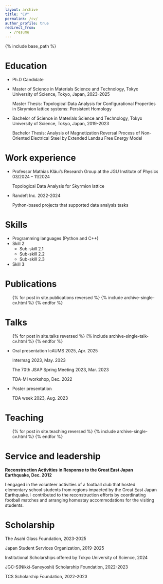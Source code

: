 ```yaml
---
layout: archive
title: "CV"
permalink: /cv/
author_profile: true
redirect_from:
  - /resume
---
```


{% include base_path %}

Education
======
* Ph.D Candidate

* Master of Science in Materials Science and Technology, Tokyo University of Science, Tokyo, Japan, 2023-2025

  Master Thesis: Topological Data Analysis for Configurational Properties in Skrymion lattice systems: Persistent Homology

* Bachelor of Science in Materials Science and Technology, Tokyo University of Science, Tokyo, Japan, 2019-2023

  Bachelor Thesis: Analysis of Magnetization Reversal Process of Non-Oriented Electrical Steel by Extended Landau Free Energy Model


Work experience
======
* Professor Mathias Kläui’s Research Group at the JGU Institute of Physics	03/2024 – 11/2024

  Topological Data Analysis for Skyrmion lattice

* Randeft Inc. 2022-2024 

  Python-based projects that supported data analysis tasks

  
Skills
======
* Programming languages (Python and C++)
* Skill 2
  * Sub-skill 2.1
  * Sub-skill 2.2
  * Sub-skill 2.3
* Skill 3

Publications
======
  <ul>{% for post in site.publications reversed %}
    {% include archive-single-cv.html %}
  {% endfor %}</ul>
  
Talks
======
  <ul>{% for post in site.talks reversed %}
    {% include archive-single-talk-cv.html  %}
  {% endfor %}</ul>

* Oral presentation
  IcAUMS 2025, Apr. 2025

  Intermag 2023, May. 2023

  The 70th JSAP Spring Meeting 2023, Mar. 2023

  TDA-MI workshop, Dec. 2022

* Poster presentation

  TDA week 2023, Aug. 2023

Teaching
======
  <ul>{% for post in site.teaching reversed %}
    {% include archive-single-cv.html %}
  {% endfor %}</ul>


Service and leadership
======
**Reconstruction Activities in Response to the Great East Japan Earthquake, Dec. 2012**

I engaged in the volunteer activities of a football club that hosted elementary school students from regions impacted by the Great East Japan Earthquake. I contributed to the reconstruction efforts by coordinating football matches and arranging homestay accommodations for the visiting students.

Scholarship
======
The Asahi Glass Foundation,	2023-2025

Japan Student Services Organization,	2019-2025

Institutional Scholarships offered by Tokyo University of Science,	2024

JGC-S(Nikki-Saneyoshi) Scholarship Foundation, 2022-2023

TCS Scholarship Foundation, 2022-2023
